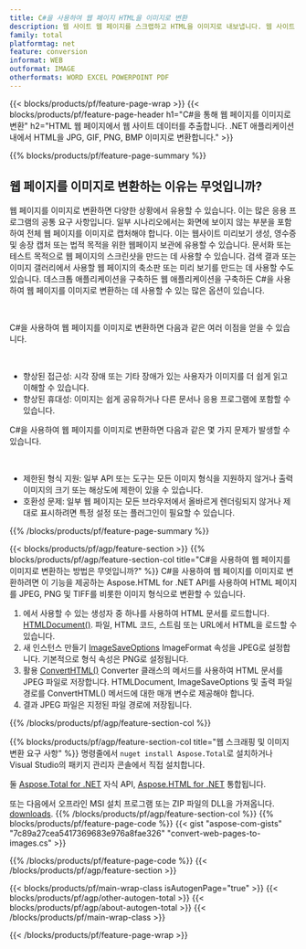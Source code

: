 ```yaml
---
title: C#을 사용하여 웹 페이지 HTML을 이미지로 변환
description: 웹 사이트 웹 페이지를 스크랩하고 HTML을 이미지로 내보냅니다. 웹 사이트 데이터를 JPEG, PNG, GIF, BMP 등으로 스크랩하는 .NET 애플리케이션을 개발합니다. 
family: total
platformtag: net
feature: conversion
informat: WEB
outformat: IMAGE
otherformats: WORD EXCEL POWERPOINT PDF
---
```

{{< blocks/products/pf/feature-page-wrap >}}
{{< blocks/products/pf/feature-page-header h1="C#을 통해 웹 페이지를 이미지로 변환" h2="HTML 웹 페이지에서 웹 사이트 데이터를 추출합니다. .NET 애플리케이션 내에서 HTML을 JPG, GIF, PNG, BMP 이미지로 변환합니다." >}}

{{% blocks/products/pf/feature-page-summary %}}

<h2 class="heading-border">웹 페이지를 이미지로 변환하는 이유는 무엇입니까?</h2>
<p>웹 페이지를 이미지로 변환하면 다양한 상황에서 유용할 수 있습니다. 이는 많은 응용 프로그램의 공통 요구 사항입니다. 일부 시나리오에서는 화면에 보이지 않는 부분을 포함하여 전체 웹 페이지를 이미지로 캡처해야 합니다. 이는 웹사이트 미리보기 생성, 영수증 및 송장 캡처 또는 법적 목적을 위한 웹페이지 보관에 유용할 수 있습니다. 문서화 또는 테스트 목적으로 웹 페이지의 스크린샷을 만드는 데 사용할 수 있습니다. 검색 결과 또는 이미지 갤러리에서 사용할 웹 페이지의 축소판 또는 미리 보기를 만드는 데 사용할 수도 있습니다. 데스크톱 애플리케이션을 구축하든 웹 애플리케이션을 구축하든 C#을 사용하여 웹 페이지를 이미지로 변환하는 데 사용할 수 있는 많은 옵션이 있습니다.</p><br />

<p>C#을 사용하여 웹 페이지를 이미지로 변환하면 다음과 같은 여러 이점을 얻을 수 있습니다.</p><br />
<ul>
<li>향상된 접근성: 시각 장애 또는 기타 장애가 있는 사용자가 이미지를 더 쉽게 읽고 이해할 수 있습니다.</li>
<li>향상된 휴대성: 이미지는 쉽게 공유하거나 다른 문서나 응용 프로그램에 포함할 수 있습니다.</li>
</ul>
<p>C#을 사용하여 웹 페이지를 이미지로 변환하면 다음과 같은 몇 가지 문제가 발생할 수 있습니다.</p><br />
<ul>
<li>제한된 형식 지원: 일부 API 또는 도구는 모든 이미지 형식을 지원하지 않거나 출력 이미지의 크기 또는 해상도에 제한이 있을 수 있습니다.</li>
<li>호환성 문제: 일부 웹 페이지는 모든 브라우저에서 올바르게 렌더링되지 않거나 제대로 표시하려면 특정 설정 또는 플러그인이 필요할 수 있습니다.</li>
</ul>
{{% /blocks/products/pf/feature-page-summary  %}}

{{< blocks/products/pf/agp/feature-section >}}
{{% blocks/products/pf/agp/feature-section-col title="C#을 사용하여 웹 페이지를 이미지로 변환하는 방법은 무엇입니까?" %}}
C#을 사용하여 웹 페이지를 이미지로 변환하려면 이 기능을 제공하는 Aspose.HTML for .NET API를 사용하여 HTML 페이지를 JPEG, PNG 및 TIFF를 비롯한 이미지 형식으로 변환할 수 있습니다.</p>

1. 에서 사용할 수 있는 생성자 중 하나를 사용하여 HTML 문서를 로드합니다. [HTMLDocument()](https://reference.aspose.com/html/net/aspose.html/htmldocument/). 파일, HTML 코드, 스트림 또는 URL에서 HTML을 로드할 수 있습니다.
2. 새 인스턴스 만들기 [ImageSaveOptions](https://reference.aspose.com/html/net/aspose.html.saving/imagesaveoptions/) ImageFormat 속성을 JPEG로 설정합니다. 기본적으로 형식 속성은 PNG로 설정됩니다.
3. 활용 [ConvertHTML()](https://reference.aspose.com/html/net/aspose.html.converters/converter/converthtml/) Converter 클래스의 메서드를 사용하여 HTML 문서를 JPEG 파일로 저장합니다. HTMLDocument, ImageSaveOptions 및 출력 파일 경로를 ConvertHTML() 메서드에 대한 매개 변수로 제공해야 합니다.
4. 결과 JPEG 파일은 지정된 파일 경로에 저장됩니다.
 
{{% /blocks/products/pf/agp/feature-section-col %}}

{{% blocks/products/pf/agp/feature-section-col title="웹 스크래핑 및 이미지 변환 요구 사항" %}}
명령줄에서 ```nuget install Aspose.Total```로 설치하거나 Visual Studio의 패키지 관리자 콘솔에서 직접 설치합니다.

둘 [Aspose.Total for .NET](https://products.aspose.com/total/net/) 자식 API, [Aspose.HTML for .NET](https://products.aspose.com/html/net/) 통합됩니다.

또는 다음에서 오프라인 MSI 설치 프로그램 또는 ZIP 파일의 DLL을 가져옵니다. [downloads](https://releases.aspose.com/total/net).
{{% /blocks/products/pf/agp/feature-section-col %}}
{{% blocks/products/pf/feature-page-code %}}
{{< gist "aspose-com-gists" "7c89a27cea5417369683e976a8fae326" "convert-web-pages-to-images.cs" >}}

{{% /blocks/products/pf/feature-page-code %}}
{{< /blocks/products/pf/agp/feature-section >}}

{{< blocks/products/pf/main-wrap-class isAutogenPage="true" >}}
{{< blocks/products/pf/agp/other-autogen-total >}}
{{< blocks/products/pf/agp/about-autogen-total >}}
{{< /blocks/products/pf/main-wrap-class >}}

{{< /blocks/products/pf/feature-page-wrap >}}